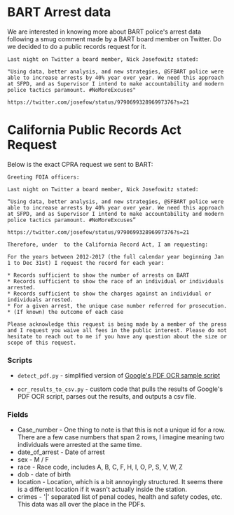 # BART Arrest data

We are interested in knowing more about BART police's arrest data following a smug comment
made by a BART board member on Twitter. Do we decided to do a public records request for it.

```
Last night on Twitter a board member, Nick Josefowitz stated: 

"Using data, better analysis, and new strategies, @SFBART police were able to increase arrests by 40% year over year. We need this approach at SFPD, and as Supervisor I intend to make accountability and modern police tactics paramount. #NoMoreExcuses"

https://twitter.com/josefow/status/979069932896997376?s=21
```

# California Public Records Act Request

Below is the exact CPRA request we sent to BART:

```
Greeting FOIA officers:

Last night on Twitter a board member, Nick Josefowitz stated:

“Using data, better analysis, and new strategies, @SFBART police were able to increase arrests by 40% year over year. We need this approach at SFPD, and as Supervisor I intend to make accountability and modern police tactics paramount. #NoMoreExcuses”

https://twitter.com/josefow/status/979069932896997376?s=21

Therefore, under  to the California Record Act, I am requesting:

For the years between 2012-2017 (the full calendar year beginning Jan 1 to Dec 31st) I request the record for each year:

* Records sufficient to show the number of arrests on BART
* Records sufficient to show the race of an individual or individuals arrested.
* Records sufficient to show the charges against an individual or individuals arrested.
* For a given arrest, the unique case number referred for prosecution.
* (If known) the outcome of each case

Please acknowledge this request is being made by a member of the press and I request you waive all fees in the public interest. Please do not hesitate to reach out to me if you have any question about the size or scope of this request.
```

### Scripts

* `detect_pdf.py` - simplified version of [Google's PDF OCR sample script](https://github.com/GoogleCloudPlatform/python-docs-samples/blob/master/vision/cloud-client/detect/detect_pdf.py)

* `ocr_results_to_csv.py` - custom code that pulls the results of Google's PDF OCR script, parses out the results, and outputs a csv file.


### Fields

* Case_number - One thing to note is that this is not a unique id for a row. There are a few case numbers that span 2 rows, I imagine meaning two individuals were arrested at the same time.
* date_of_arrest - Date of arrest
* sex - M / F
* race - Race code, includes A, B, C, F, H, I, O, P, S, V, W, Z
* dob - date of birth
* location - Location, which is a bit annoyingly structured. It seems there is a different location if it wasn't actually inside the station.
* crimes - '|' separated list of penal codes, health and safety codes, etc. This data was all over the place in the PDFs.
